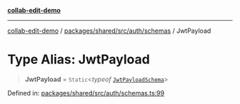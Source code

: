 [**collab-edit-demo**](../../../../../../README.md)

***

[collab-edit-demo](../../../../../../README.md) / [packages/shared/src/auth/schemas](../README.md) / JwtPayload

# Type Alias: JwtPayload

> **JwtPayload** = `Static`\<*typeof* [`JwtPayloadSchema`](../variables/JwtPayloadSchema.md)\>

Defined in: [packages/shared/src/auth/schemas.ts:99](https://github.com/austyle-io/pub-sub-demo/blob/facd25f09850fc4e78e94ce267c52e173d869933/packages/shared/src/auth/schemas.ts#L99)
